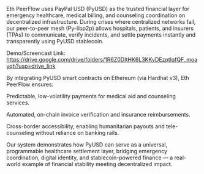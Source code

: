 Eth PeerFlow uses PayPal USD (PyUSD) as the trusted financial layer for emergency healthcare, medical billing, and counseling coordination on decentralized infrastructure. During crises where centralized networks fail, our peer-to-peer mesh (Py-libp2p) allows hospitals, patients, and insurers (TPAs) to communicate, verify incidents, and settle payments instantly and transparently using PyUSD stablecoin.

Demo/Screencast Link: https://drive.google.com/drive/folders/1R6Z0DItHK6L3KKyDEzptlqfQF_moayqh?usp=drive_link

By integrating PyUSD smart contracts on Ethereum (via Hardhat v3), Eth PeerFlow ensures:

Predictable, low-volatility payments for medical aid and counseling services.

Automated, on-chain invoice verification and insurance reimbursements.

Cross-border accessibility, enabling humanitarian payouts and tele-counseling without reliance on banking rails.

Our system demonstrates how PyUSD can serve as a universal, programmable healthcare settlement layer, bridging emergency coordination, digital identity, and stablecoin-powered finance — a real-world example of financial stability meeting decentralized impact.